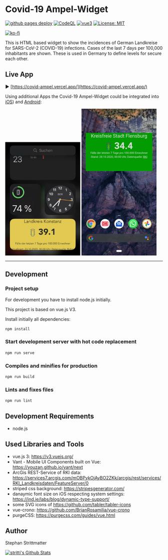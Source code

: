 # Covid-19 Ampel-Widget

[![github pages deploy](https://github.com/stritti/covid-ampel-widget/workflows/Github%20Pages%20Deploy/badge.svg)](https://github.com/stritti/covid-ampel-widget/actions?query=workflow%3A%22Github+Pages+Deploy%22)
[![CodeQL](https://github.com/stritti/covid-ampel-widget/workflows/CodeQL/badge.svg)](https://github.com/stritti/covid-ampel-widget/actions?query=workflow%3ACodeQL)
[![vue3](https://img.shields.io/badge/vue-3.x-brightgreen.svg)](https://v3.vuejs.org/)
[![License: MIT](https://img.shields.io/badge/License-MIT-yellow.svg)](LICENSE)

[![ko-fi](https://ko-fi.com/img/githubbutton_sm.svg)](https://ko-fi.com/J3J33A8DT)

This is HTML based widget to show the incidences of German Landkreise for SARS-CoV-2 (COVID-19) infections.
Cases of the last 7 days per 100,000 inhabitants are shown. These is used in Germany to
define levels for secure each other.

## Live App

▶ [https://covid-ampel.vercel.app/](https://covid-ampel.vercel.app/)

Using additional Apps the Covid-19 Ampel-Widget could be integrated into
[iOS](https://github.com/stritti/covid-ampel-widget/wiki/Anleitung-iOS)) and
[Android](https://github.com/stritti/covid-ampel-widget/wiki/Anleitung-Android):

<img src="https://raw.githubusercontent.com/stritti/covid-ampel-widget/main/public/help/IMG_6911.jpg" width="240" alt="Covid-19 Ampel-Widget" />

<img src="https://raw.githubusercontent.com/stritti/covid-ampel-widget/main/public/help/android-covid-19-ampel-widget.png" width=240/>


---

## Development

### Project setup

For development you have to install node.js initially.

This project is based on vue.js V3.

Install initially all dependencies:

``` sh
npm install
```

### Start development server with hot code replacement

``` sh
npm run serve
```

### Compiles and minifies for production

``` sh
npm run build
```

### Lints and fixes files

``` sh
npm run lint
```

## Development Requirements

* node.js

## Used Libraries and Tools

* vue.js 3: <https://v3.vuejs.org/>
* Vant - Mobile UI Components built on Vue: <https://youzan.github.io/vant/next>
* ArcGis REST-Service of RKI data: <https://services7.arcgis.com/mOBPykOjAyBO2ZKk/arcgis/rest/services/RKI_Landkreisdaten/FeatureServer/0>
* striped css background: <https://stripesgenerator.com/>
* danaymic font size on iOS respecting system settings: <https://ind.ie/labs/blog/dynamic-type-support/>
* some SVG icons of <https://github.com/tabler/tabler-icons>
* vue-crono: <https://github.com/BrianRosamilia/vue-crono>
* purgeCSS: <https://purgecss.com/guides/vue.html>

## Author

Stephan Strittmatter

[![stritti's Github Stats](https://github-readme-stats.vercel.app/api?username=stritti)](https://github.com/anuraghazra/github-readme-stats)
